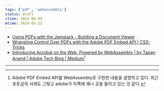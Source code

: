 ```yaml
---
tags: ['pdf', 'webassembly']
status: draft
ctime: 2022-04-09
mtime: 2024-03-22
---
```


- [Using PDFs with the Jamstack - Building a Document Viewer](https://www.raymondcamden.com/2021/08/30/using-pdfs-with-the-jamstack-building-a-document-viewer)
- [Wrangling Control Over PDFs with the Adobe PDF Embed API | CSS-Tricks](https://css-tricks.com/wrangling-control-over-pdfs-with-the-adobe-pdf-embed-api/)
- [Introducing Acrobat on the Web, Powered by WebAssembly | by Tapan Anand | Adobe Tech Blog | Medium](https://medium.com/adobetech/acrobat-on-the-web-powered-by-webassembly-782385e4947e)[^1]

---

[^1]: Adobe PDF Embed API를 WebAssembly로 구현한 내용을 설명하고 있다. 최근 포토샵의 사례도 그렇고 adobe가 이쪽에 꽤나 공을 들이고 있는 것 같다.